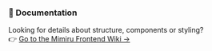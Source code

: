 ### 📖 Documentation  
Looking for details about structure, components or styling?  
👉 [Go to the Mimiru Frontend Wiki →](../../wiki/Home)
